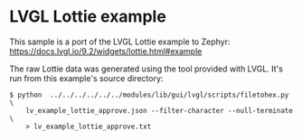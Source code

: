 # LVGL Lottie example

This sample is a port of the LVGL Lottie example to Zephyr: https://docs.lvgl.io/9.2/widgets/lottie.html#example

The raw Lottie data was generated using the tool provided with LVGL. It's run from this example's
source directory:

    $ python  ../../../../../../modules/lib/gui/lvgl/scripts/filetohex.py \
        lv_example_lottie_approve.json --filter-character --null-terminate \
        > lv_example_lottie_approve.txt
